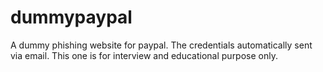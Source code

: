 # dummypaypal
A dummy phishing website for paypal. The credentials automatically sent via email. This one is for interview and educational purpose only.
